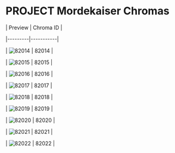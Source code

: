# PROJECT Mordekaiser Chromas


| Preview | Chroma ID |

|---------|-----------|

| ![82014](https://raw.communitydragon.org/latest/plugins/rcp-be-lol-game-data/global/default/v1/champion-chroma-images/82/82014.png) | 82014 |

| ![82015](https://raw.communitydragon.org/latest/plugins/rcp-be-lol-game-data/global/default/v1/champion-chroma-images/82/82015.png) | 82015 |

| ![82016](https://raw.communitydragon.org/latest/plugins/rcp-be-lol-game-data/global/default/v1/champion-chroma-images/82/82016.png) | 82016 |

| ![82017](https://raw.communitydragon.org/latest/plugins/rcp-be-lol-game-data/global/default/v1/champion-chroma-images/82/82017.png) | 82017 |

| ![82018](https://raw.communitydragon.org/latest/plugins/rcp-be-lol-game-data/global/default/v1/champion-chroma-images/82/82018.png) | 82018 |

| ![82019](https://raw.communitydragon.org/latest/plugins/rcp-be-lol-game-data/global/default/v1/champion-chroma-images/82/82019.png) | 82019 |

| ![82020](https://raw.communitydragon.org/latest/plugins/rcp-be-lol-game-data/global/default/v1/champion-chroma-images/82/82020.png) | 82020 |

| ![82021](https://raw.communitydragon.org/latest/plugins/rcp-be-lol-game-data/global/default/v1/champion-chroma-images/82/82021.png) | 82021 |

| ![82022](https://raw.communitydragon.org/latest/plugins/rcp-be-lol-game-data/global/default/v1/champion-chroma-images/82/82022.png) | 82022 |